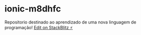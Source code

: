 # ionic-m8dhfc


Repositorio destinado ao aprendizado de uma nova linguagem de programação!
[Edit on StackBlitz ⚡️](https://stackblitz.com/edit/ionic-m8dhfc)
